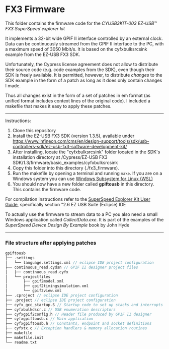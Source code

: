 # FX3 Firmware

This folder contains the firmware code for the *CYUSB3KIT-003 EZ-USB™ FX3 SuperSpeed explorer kit*

It implements a 32-bit wide GPIF II interface controlled by an external clock. Data can be continuously streamed from the GPIF II interface to the PC, with a maximum speed of 3050 Mbit/s. It is based on the cyfxbulksrcsink example from the EZ-USB FX3 SDK.

Unfortunately, the Cypress license agreement does not allow to distribute their source code (e.g. code examples from the SDK), even though their SDK is freely available. It is permitted, however, to distribute *changes* to the SDK example in the form of a patch as long as it does only contain changes I made.

Thus all changes exist in the form of a set of patches in em format (as unified format includes context lines of the original code). I included a makefile that makes it easy to apply these patches.

---

Instructions:

1. Clone this repository
2. Install the EZ-USB FX3 SDK (version 1.3.5), available under https://www.infineon.com/cms/en/design-support/tools/sdk/usb-controllers-sdk/ez-usb-fx3-software-development-kit/
3. After installing, locate the "cyfxbulksrcsink" folder located in the SDK's installation directory at /Cypress/EZ-USB FX3 SDK/1.3/firmware/basic_examples/cyfxbulksrcsink
4. Copy this folder into this directory (./fx3_firmware).
5. Run the makefile by opening a terminal and running `make`. If you are on a Windows system you can use [Windows Subsystem for Linux (WSL)](https://learn.microsoft.com/en-us/windows/wsl/install)
6. You should now have a new folder called **gpiftousb** in this directory. This contains the firmware code.

For compilation instructions refer to the [SuperSpeed Explorer Kit User Guide](https://www.infineon.com/cms/en/product/evaluation-boards/cyusb3kit-003), specifically section "2.6 EZ USB Suite (Eclipse) IDE

To actually use the firmware to stream data to a PC you also need a small Windows application called *CollectData.exe*. It is part of the examples of the *SuperSpeed Device Design By Example* book by John Hyde

---

### File structure after applying patches

```c
gpiftousb
├── .settings 
│   └── language.settings.xml // eclipse IDE project configuration
├── continuous_read.cydsn // GPIF II designer project files
│   ├── continuous_read.cyfx 
│   └── projectfiles 
│       ├── gpif2model.xml
│       ├── gpif2timingsimulation.xml
│       └── gpif2view.xml
├── .cproject // eclipse IDE project configuration
├── .project // eclipse IDE project configuration
├── cyfx_gcc_startup.S // Startup code to set up stacks and interrupts
├── cyfxbulkdscr.c // USB enumeration descriptors
├── cyfxgpif2config.h // Header file produced by GPIF II designer
├── cyfxgpiftousb.c // Main application
├── cyfxgpiftousb.h // Constants, endpoint and socket definitions
├── cyfxtx.c // Exception handlers & memory allocation routines
├── makefile
├── makefile.init
└── readme.txt
```